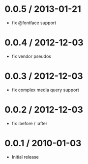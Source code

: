 
0.0.5 / 2013-01-21 
==================

  * fix @fontface support

0.0.4 / 2012-12-03 
==================

  * fix vendor pseudos

0.0.3 / 2012-12-03 
==================

  * fix complex media query support

0.0.2 / 2012-12-03 
==================

  * fix :before / :after

0.0.1 / 2010-01-03
==================

  * Initial release
